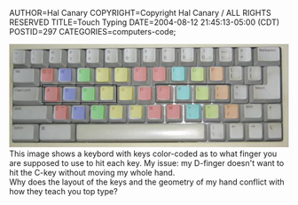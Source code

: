 AUTHOR=Hal Canary
COPYRIGHT=Copyright Hal Canary / ALL RIGHTS RESERVED
TITLE=Touch Typing
DATE=2004-08-12 21:45:13-05:00 (CDT)
POSTID=297
CATEGORIES=computers-code;

![[keyboard image]](/images/keyboard-touch-type.jpg)  
This image shows a keybord with keys color-coded as to what finger you are supposed to use to hit each key. My issue: my D-finger doesn't want to hit the C-key without moving my whole hand.  
Why does the layout of the keys and the geometry of my hand conflict with how they teach you top type?
